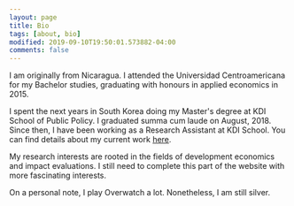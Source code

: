 ```yaml
---
layout: page
title: Bio
tags: [about, bio]
modified: 2019-09-10T19:50:01.573882-04:00
comments: false
---
```


I am originally from Nicaragua. I attended the Universidad Centroamericana for my Bachelor studies, graduating with honours in applied economics in 2015.

I spent the next years in South Korea doing my Master's degree at KDI School of Public Policy. I graduated summa cum laude on August, 2018. Since then, I have been working as a Research Assistant at KDI School. You can find details about my current work [here](/research).

My research interests are rooted in the fields of development economics and impact evaluations. I still need to complete this part of the website with more fascinating interests.

On a personal note, I play Overwatch a lot. Nonetheless, I am still silver.
